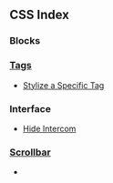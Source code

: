 ## CSS Index

### Blocks

### [Tags](https://github.com/ErikPlachta/RoamResearch_CSS-and-JS/tree/main/CSS/Tags)

- [Stylize a Specific Tag](https://github.com/ErikPlachta/RoamResearch_CSS-and-JS/blob/main/CSS/Tags/Stylize%20a%20Specific%20Tag.css)


### Interface

- [Hide Intercom](https://github.com/ErikPlachta/RoamResearch_CSS-and-JS/blob/main/CSS/Interface/Intercom.css)

### [Scrollbar](https://github.com/ErikPlachta/RoamResearch_CSS-and-JS/tree/main/CSS/Scrollbar)
- 
